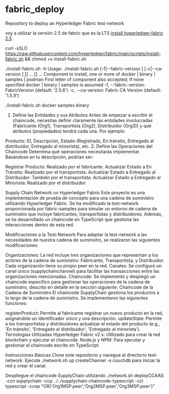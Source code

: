 # fabric_deploy
Repository to deploy an Hyperledger Fabric test-network 

voy a utilizar la versión 2.5 de fabric que es la LTS
[install hyperledger-fabric 2.5](https://hyperledger-fabric.readthedocs.io/en/release-2.5/install.html)

curl -sSLO https://raw.githubusercontent.com/hyperledger/fabric/main/scripts/install-fabric.sh && chmod +x install-fabric.sh

./install-fabric.sh -h
Usage: ./install-fabric.sh [-f|--fabric-version <arg>] [-c|--ca-version <arg>] <comp-1> [<comp-2>] ... [<comp-n>] ...
        <comp> Component to install, one or more of  docker | binary | samples | podman  First letter of component also accepted; If none specified docker | binary | samples is assumed
        -f, --fabric-version: FabricVersion (default: '2.5.6')
        -c, --ca-version: Fabric CA Version (default: '1.5.9')


./install-fabric.sh docker samples binary

1. Define las Entidades y sus Atributos
Antes de empezar a escribir el chaincode, necesitas definir claramente las entidades involucradas (Fabricante (Org1), Transportista (Org2), Distribuidor (Org3)) y qué atributos (propiedades) tendrá cada una. Por ejemplo:

Producto: ID, Descripción, Estado (Registrado, En tránsito, Entregado al distribuidor, Entregado al minorista), etc.
2. Define las Operaciones del Chaincode
Determina qué operaciones necesitarás implementar. Basándose en tu descripción, podrían ser:

Registrar Producto: Realizado por el fabricante.
Actualizar Estado a En Tránsito: Realizado por el transportista.
Actualizar Estado a Entregado al Distribuidor: También por el transportista.
Actualizar Estado a Entregado al Minorista: Realizado por el distribuidor.


Supply Chain Network on Hyperledger Fabric
Este proyecto es una implementación de prueba de concepto para una cadena de suministro utilizando Hyperledger Fabric. Se ha modificado la test-network proporcionada por fabric-samples para simular un entorno de cadena de suministro que incluye fabricantes, transportistas y distribuidores. Además, se ha desarrollado un chaincode en TypeScript que gestiona las interacciones dentro de esta red.

Modificaciones a la Test-Network
Para adaptar la test-network a las necesidades de nuestra cadena de suministro, se realizaron las siguientes modificaciones:

Organizaciones: La red incluye tres organizaciones que representan a los actores de la cadena de suministro: Fabricante, Transportista, y Distribuidor. Cada organización tiene su propio peer en la red.
Canales: Se configuró un canal único (supplychainchannel) para facilitar las transacciones entre las organizaciones mencionadas.
Chaincode: Se implementó y desplegó un chaincode específico para gestionar las operaciones de la cadena de suministro, descrito en detalle en la sección siguiente.
Chaincode de la Cadena de Suministro
El chaincode SupplyChain gestiona los productos a lo largo de la cadena de suministro. Se implementaron las siguientes funciones:

registerProduct: Permite al fabricante registrar un nuevo producto en la red, asignándole un identificador único y una descripción.
updateState: Permite a los transportistas y distribuidores actualizar el estado del producto (e.g., 'En tránsito', 'Entregado al distribuidor', 'Entregado al minorista').
Tecnologías Utilizadas
Hyperledger Fabric v2.x: Utilizado para crear la red blockchain y ejecutar el chaincode.
Node.js y NPM: Para ejecutar y gestionar el chaincode escrito en TypeScript.


Instrucciones Básicas
Clone este repositorio y navegue al directorio test-network.
Ejecute ./network.sh up createChannel -s couchdb para iniciar la red y crear el canal.

Despliegue el chaincode SupplyChain utilizando ./network.sh deployCCAAS -ccn supplychain -ccp ../../supplychain-chaincode-typescript -ccl typescript -ccep "OR('Org1MSP.peer','Org2MSP.peer','Org3MSP.peer')"